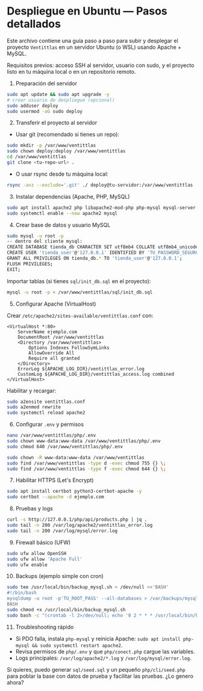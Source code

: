 # Despliegue en Ubuntu — Pasos detallados

Este archivo contiene una guía paso a paso para subir y desplegar el proyecto `Ventittlas` en un servidor Ubuntu (o WSL) usando Apache + MySQL.

Requisitos previos: acceso SSH al servidor, usuario con sudo, y el proyecto listo en tu máquina local o en un repositorio remoto.

1) Preparación del servidor

```bash
sudo apt update && sudo apt upgrade -y
# crear usuario de despliegue (opcional)
sudo adduser deploy
sudo usermod -aG sudo deploy
```

2) Transferir el proyecto al servidor

- Usar git (recomendado si tienes un repo):

```bash
sudo mkdir -p /var/www/ventittlas
sudo chown deploy:deploy /var/www/ventittlas
cd /var/www/ventittlas
git clone <tu-repo-url> .
```

- O usar rsync desde tu máquina local:

```bash
rsync -avz --exclude='.git' ./ deploy@tu-servidor:/var/www/ventittlas
```

3) Instalar dependencias (Apache, PHP, MySQL)

```bash
sudo apt install apache2 php libapache2-mod-php php-mysql mysql-server -y
sudo systemctl enable --now apache2 mysql
```

4) Crear base de datos y usuario MySQL

```bash
sudo mysql -u root -p
-- dentro del cliente mysql:
CREATE DATABASE tienda_db CHARACTER SET utf8mb4 COLLATE utf8mb4_unicode_ci;
CREATE USER 'tienda_user'@'127.0.0.1' IDENTIFIED BY 'TU_PASSWORD_SEGURO';
GRANT ALL PRIVILEGES ON tienda_db.* TO 'tienda_user'@'127.0.0.1';
FLUSH PRIVILEGES;
EXIT;
```

Importar tablas (si tienes `sql/init_db.sql` en el proyecto):

```bash
mysql -u root -p < /var/www/ventittlas/sql/init_db.sql
```

5) Configurar Apache (VirtualHost)

Crear `/etc/apache2/sites-available/ventittlas.conf` con:

```apacheconf
<VirtualHost *:80>
    ServerName ejemplo.com
    DocumentRoot /var/www/ventittlas
    <Directory /var/www/ventittlas>
        Options Indexes FollowSymLinks
        AllowOverride All
        Require all granted
    </Directory>
    ErrorLog ${APACHE_LOG_DIR}/ventittlas_error.log
    CustomLog ${APACHE_LOG_DIR}/ventittlas_access.log combined
</VirtualHost>
```

Habilitar y recargar:

```bash
sudo a2ensite ventittlas.conf
sudo a2enmod rewrite
sudo systemctl reload apache2
```

6) Configurar `.env` y permisos

```bash
nano /var/www/ventittlas/php/.env
sudo chown www-data:www-data /var/www/ventittlas/php/.env
sudo chmod 640 /var/www/ventittlas/php/.env

sudo chown -R www-data:www-data /var/www/ventittlas
sudo find /var/www/ventittlas -type d -exec chmod 755 {} \;
sudo find /var/www/ventittlas -type f -exec chmod 644 {} \;
```

7) Habilitar HTTPS (Let's Encrypt)

```bash
sudo apt install certbot python3-certbot-apache -y
sudo certbot --apache -d ejemplo.com
```

8) Pruebas y logs

```bash
curl -s http://127.0.0.1/php/api/products.php | jq .
sudo tail -n 200 /var/log/apache2/ventittlas_error.log
sudo tail -n 200 /var/log/mysql/error.log
```

9) Firewall básico (UFW)

```bash
sudo ufw allow OpenSSH
sudo ufw allow 'Apache Full'
sudo ufw enable
```

10) Backups (ejemplo simple con cron)

```bash
sudo tee /usr/local/bin/backup_mysql.sh > /dev/null <<'BASH'
#!/bin/bash
mysqldump -u root -p'TU_ROOT_PASS' --all-databases > /var/backups/mysql/all_databases_$(date +%F).sql
BASH
sudo chmod +x /usr/local/bin/backup_mysql.sh
sudo bash -c "(crontab -l 2>/dev/null; echo '0 2 * * * /usr/local/bin/backup_mysql.sh') | crontab -"
```

11) Troubleshooting rápido

- Si PDO falla, instala `php-mysql` y reinicia Apache: `sudo apt install php-mysql && sudo systemctl restart apache2`.
- Revisa permisos de `php/.env` y que `php/conect.php` cargue las variables.
- Logs principales: `/var/log/apache2/*.log` y `/var/log/mysql/error.log`.

Si quieres, puedo generar `sql/seed.sql` y un pequeño `php/cli/seed.php` para poblar la base con datos de prueba y facilitar las pruebas. ¿Lo genero ahora?
